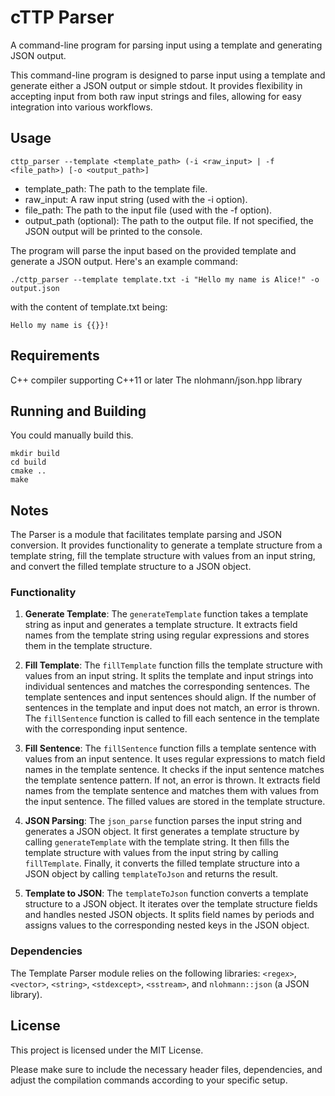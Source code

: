 # cTTP Parser
A command-line program for parsing input using a template and generating JSON output.

This command-line program is designed to parse input using a template and generate either a JSON output or simple stdout.
It provides flexibility in accepting input from both raw input strings and files, allowing for easy integration into various workflows.

## Usage
```shell
cttp_parser --template <template_path> (-i <raw_input> | -f <file_path>) [-o <output_path>]
```
- template_path: The path to the template file.
- raw_input: A raw input string (used with the -i option).
- file_path: The path to the input file (used with the -f option).
- output_path (optional): The path to the output file. If not specified, the JSON output will be printed to the console.

The program will parse the input based on the provided template and generate a JSON output.
Here's an example command:

```
./cttp_parser --template template.txt -i "Hello my name is Alice!" -o output.json
```

with the content of template.txt being:
```
Hello my name is {{}}!
```
## Requirements
C++ compiler supporting C++11 or later
The nlohmann/json.hpp library
## Running and Building

You could manually build this.
```
mkdir build
cd build
cmake ..
make
```

## Notes

The Parser is a module that facilitates template parsing and JSON conversion. It provides functionality to generate a template structure from a template string, fill the template structure with values from an input string, and convert the filled template structure to a JSON object.

### Functionality

1. **Generate Template**: The `generateTemplate` function takes a template string as input and generates a template structure. It extracts field names from the template string using regular expressions and stores them in the template structure.

2. **Fill Template**: The `fillTemplate` function fills the template structure with values from an input string. It splits the template and input strings into individual sentences and matches the corresponding sentences. The template sentences and input sentences should align. If the number of sentences in the template and input does not match, an error is thrown. The `fillSentence` function is called to fill each sentence in the template with the corresponding input sentence.

3. **Fill Sentence**: The `fillSentence` function fills a template sentence with values from an input sentence. It uses regular expressions to match field names in the template sentence. It checks if the input sentence matches the template sentence pattern. If not, an error is thrown. It extracts field names from the template sentence and matches them with values from the input sentence. The filled values are stored in the template structure.

4. **JSON Parsing**: The `json_parse` function parses the input string and generates a JSON object. It first generates a template structure by calling `generateTemplate` with the template string. It then fills the template structure with values from the input string by calling `fillTemplate`. Finally, it converts the filled template structure into a JSON object by calling `templateToJson` and returns the result.

5. **Template to JSON**: The `templateToJson` function converts a template structure to a JSON object. It iterates over the template structure fields and handles nested JSON objects. It splits field names by periods and assigns values to the corresponding nested keys in the JSON object.

### Dependencies

The Template Parser module relies on the following libraries: `<regex>`, `<vector>`, `<string>`, `<stdexcept>`, `<sstream>`, and `nlohmann::json` (a JSON library).

## License
This project is licensed under the MIT License.

Please make sure to include the necessary header files, dependencies, and adjust the compilation commands according to your specific setup.